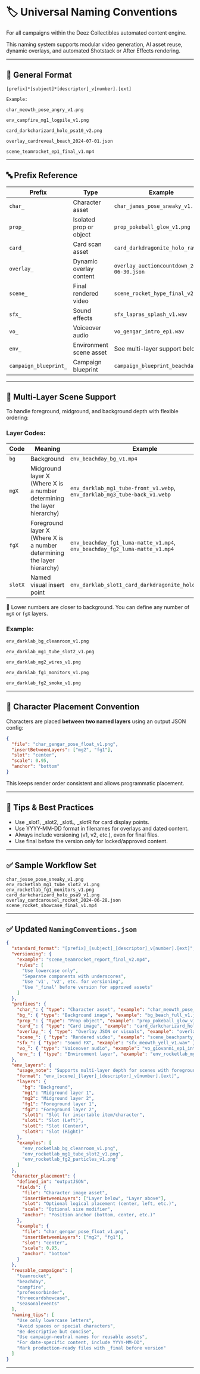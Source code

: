 # 🏷️ Universal Naming Conventions

For all campaigns within the Deez Collectibles automated content engine.

This naming system supports modular video generation, AI asset reuse, dynamic overlays, and automated Shotstack or After Effects rendering.

---

## 🧰 General Format

`[prefix]*[subject]*[descriptor]_v[number].[ext]`

```
Example:

char_meowth_pose_angry_v1.png

env_campfire_mg1_logpile_v1.png

card_darkcharizard_holo_psa10_v2.png

overlay_cardreveal_beach_2024-07-01.json

scene_teamrocket_ep1_final_v1.mp4
```

---

## 🔤 Prefix Reference

| Prefix                | Type                    | Example                                    |
|-----------------------|-------------------------|--------------------------------------------|
| `char_`               | Character asset         | `char_james_pose_sneaky_v1.png`            |
| `prop_`               | Isolated prop or object | `prop_pokeball_glow_v1.png`                |
| `card_`               | Card scan asset         | `card_darkdragonite_holo_raw.png`          |
| `overlay_`            | Dynamic overlay content | `overlay_auctioncountdown_2024-06-30.json` |
| `scene_`              | Final rendered video    | `scene_rocket_hype_final_v2.mp4`           |
| `sfx_`                | Sound effects           | `sfx_lapras_splash_v1.wav`                 |
| `vo_`                 | Voiceover audio         | `vo_gengar_intro_ep1.wav`                  |
| `env_`                | Environment scene asset | See multi-layer support below              |
| `campaign_blueprint_` | Campaign blueprint      | `campaign_blueprint_beachday.md`           |

---

## 🧱 Multi-Layer Scene Support

To handle foreground, midground, and background depth with flexible ordering:

### Layer Codes:

| Code    | Meaning                                                                  | Example                                                                    |
|---------|--------------------------------------------------------------------------|----------------------------------------------------------------------------|
| `bg`    | Background                                                               | `env_beachday_bg_v1.mp4`                                                   |
| `mgX`   | Midground layer X (Where X is a number determining the layer hierarchy)  | `env_darklab_mg1_tube-front_v1.webp`,  `env_darklab_mg3_tube-back_v1.webp` |
| `fgX`   | Foreground layer X (Where X is a number determining the layer hierarchy) | `env_beachday_fg1_luma-matte_v1.mp4`, `env_beachday_fg2_luma-matte_v1.mp4` |
| `slotX` | Named visual insert point                                                | `env_darklab_slot1_card_darkdragonite_holo_raw.png`                        |

📌 Lower numbers are closer to background. You can define any number of `mgX` or `fgX` layers.

### Example:

`env_darklab_bg_cleanroom_v1.png`

`env_darklab_mg1_tube_slot2_v1.png`

`env_darklab_mg2_wires_v1.png`

`env_darklab_fg1_monitors_v1.png`

`env_darklab_fg2_smoke_v1.png`

---

## 🧩 Character Placement Convention

Characters are placed **between two named layers** using an output JSON config:

```json
{
  "file": "char_gengar_pose_float_v1.png",
  "insertBetweenLayers": ["mg2", "fg1"],
  "slot": "center",
  "scale": 0.95,
  "anchor": "bottom"
}
```

This keeps render order consistent and allows programmatic placement.

---

## **🧠 Tips & Best Practices**

- Use _slot1, _slot2, _slotL, _slotR for card display points.
- Use YYYY-MM-DD format in filenames for overlays and dated content.
- Always include versioning (v1, v2, etc.), even for final files.
- Use final before the version only for locked/approved content.

---

## **✅ Sample Workflow Set**

```
char_jesse_pose_sneaky_v1.png
env_rocketlab_mg1_tube_slot2_v1.png
env_rocketlab_fg1_monitors_v1.png
card_darkcharizard_holo_psa9_v1.png
overlay_cardcarousel_rocket_2024-06-28.json
scene_rocket_showcase_final_v1.mp4
```

---

## ✅ Updated `NamingConventions.json`

```json
{
  "standard_format": "[prefix]_[subject]_[descriptor]_v[number].[ext]",
  "versioning": {
    "example": "scene_teamrocket_report_final_v2.mp4",
    "rules": [
      "Use lowercase only",
      "Separate components with underscores",
      "Use 'v1', 'v2', etc. for versioning",
      "Use '_final' before version for approved assets"
    ]
  },
  "prefixes": {
    "char_": { "type": "Character asset", "example": "char_meowth_pose_angry_v1.png" },
    "bg_": { "type": "Background image", "example": "bg_beach_full_v1.jpg" },
    "prop_": { "type": "Prop object", "example": "prop_pokeball_glow_v1.png" },
    "card_": { "type": "Card image", "example": "card_darkcharizard_holo_psa10_v1.png" },
    "overlay_": { "type": "Overlay JSON or visuals", "example": "overlay_showcase_base_2024-07-01.json" },
    "scene_": { "type": "Rendered video", "example": "scene_beachparty_highlight_final_v2.mp4" },
    "sfx_": { "type": "Sound FX", "example": "sfx_meowth_yell_v1.wav" },
    "vo_": { "type": "Voiceover audio", "example": "vo_giovanni_ep1_intro.wav" },
    "env_": { "type": "Environment layer", "example": "env_rocketlab_mg2_wires_v1.png" }
  },
  "env_layers": {
    "usage_note": "Supports multi-layer depth for scenes with foreground and midground stacking",
    "format": "env_[scene]_[layer]_[descriptor]_v[number].[ext]",
    "layers": {
      "bg": "Background",
      "mg1": "Midground layer 1",
      "mg2": "Midground layer 2",
      "fg1": "Foreground layer 1",
      "fg2": "Foreground layer 2",
      "slot1": "Slot for insertable item/character",
      "slotL": "Slot (Left)",
      "slotC": "Slot (Center)",
      "slotR": "Slot (Right)"
    },
    "examples": [
      "env_rocketlab_bg_cleanroom_v1.png",
      "env_rocketlab_mg1_tube_slot2_v1.png",
      "env_rocketlab_fg2_particles_v1.png"
    ]
  },
  "character_placement": {
    "defined_in": "outputJSON",
    "fields": {
      "file": "Character image asset",
      "insertBetweenLayers": ["Layer below", "Layer above"],
      "slot": "Optional logical placement (center, left, etc.)",
      "scale": "Optional size modifier",
      "anchor": "Position anchor (bottom, center, etc.)"
    },
    "example": {
      "file": "char_gengar_pose_float_v1.png",
      "insertBetweenLayers": ["mg2", "fg1"],
      "slot": "center",
      "scale": 0.95,
      "anchor": "bottom"
    }
  },
  "reusable_campaigns": [
    "teamrocket",
    "beachday",
    "campfire",
    "professorbinder",
    "threecardshowcase",
    "seasonalevents"
  ],
  "naming_tips": [
    "Use only lowercase letters",
    "Avoid spaces or special characters",
    "Be descriptive but concise",
    "Use campaign-neutral names for reusable assets",
    "For date-specific content, include YYYY-MM-DD",
    "Mark production-ready files with _final before version"
  ]
}
```

---
